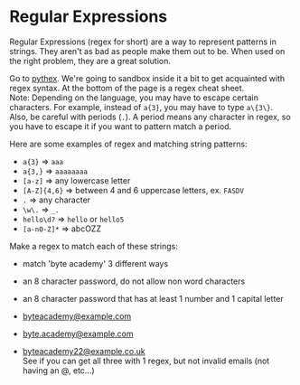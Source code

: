 Regular Expressions
===================

Regular Expressions (regex for short) are a way to represent patterns in strings. They aren't as bad as people make them out to be. When used on the right problem, they are a great solution.

Go to [pythex](http://pythex.org/). We're going to sandbox inside it a bit to get acquainted with regex syntax. At the bottom of the page is a regex cheat sheet.  
Note: Depending on the language, you may have to escape certain characters. For example, instead of `a{3}`, you may have to type `a\{3\}`.  
Also, be careful with periods (`.`). A period means any character in regex, so you have to escape it if you want to pattern match a period.

Here are some examples of regex and matching string patterns:  
* `a{3}` => `aaa`
* `a{3,}` => `aaaaaaaa`
* `[a-z]` => any lowercase letter
* `[A-Z]{4,6}` => between 4 and 6 uppercase letters, ex. `FASDV`
* `.` => any character
* `\w\.` => `_.`
* `hello\d?` => `hello` or `hello5`
* `[a-nO-Z]*` => abcOZZ

Make a regex to match each of these strings:  
* match 'byte academy' 3 different ways
* an 8 character password, do not allow non word characters
* an 8 character password that has at least 1 number and 1 capital letter


* byteacademy@example.com
* byte.academy@example.com
* byteacademy22@example.co.uk  
See if you can get all three with 1 regex, but not invalid emails (not having an @, etc...)
